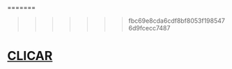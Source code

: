<!doctype html>
<html>
<head>
<meta charset="utf-8">
<link href="text.css" rel="stylesheet" type="text/css">
<link rel="icon" type="image/png" href="http://thisisnotajumpscare.com/images/favicon.ico">
<title>This Is A Jump Scare</title>
<style>
  #image-container {
    display: none;
    text-align: center;
    margin-top: 20px;
  }
</style>
</head>
=======

>>>>>>> fbc69e8cda6cdf8bf8053f1985476d9fcecc7487
<body>
<h1><a href="jumpscare.html">CLICAR</a></h1>
</body>
</html>
